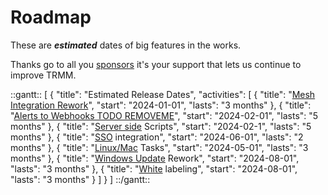 # Roadmap

These are **_estimated_** dates of big features in the works.

Thanks go to all you [sponsors](sponsor.md#sponsor-with-stripe-or-paypal) it's your support that lets us continue to improve TRMM.

::gantt::
[
    {
        "title": "Estimated Release Dates",
        "activities": [
            {
                "title": "[Mesh Integration Rework](https://github.com/amidaware/tacticalrmm/issues/182)",
                "start": "2024-01-01",
                "lasts": "3 months"
            },
            {
                "title": "[Alerts to Webhooks TODO REMOVEME](https://github.com/amidaware/tacticalrmm/issues/1222)",
                "start": "2024-02-01",
                "lasts": "5 months"
            },
            {
                "title": "[Server side](https://github.com/amidaware/tacticalrmm/issues/1316) Scripts",
                "start": "2024-02-1",
                "lasts": "5 months"
            },
            {
                "title": "[SSO](https://github.com/amidaware/tacticalrmm/issues/508) integration",
                "start": "2024-06-01",
                "lasts": "2 months"
            },
            {
                "title": "[Linux/Mac](https://github.com/amidaware/tacticalrmm/discussions/1692) Tasks",
                "start": "2024-05-01",
                "lasts": "3 months"
            },
            {
                "title": "[Windows Update](https://github.com/amidaware/tacticalrmm/issues/1188) Rework",
                "start": "2024-08-01",
                "lasts": "3 months"
            },
            {
                "title": "[White](https://github.com/amidaware/tacticalrmm/issues/463) labeling",
                "start": "2024-08-01",
                "lasts": "3 months"
            }
        ]
    }
]
::/gantt::
